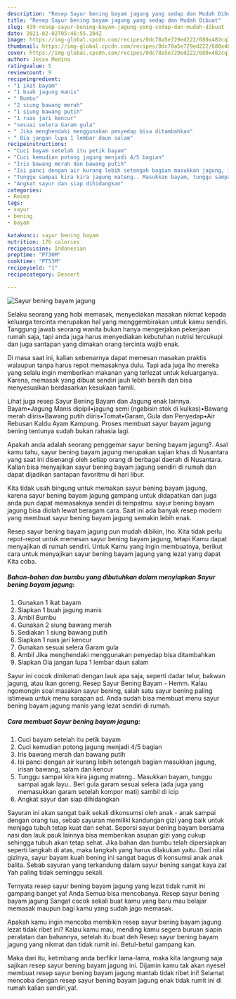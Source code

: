 ```yaml
---
description: "Resep Sayur bening bayam jagung yang sedap dan Mudah Dibuat"
title: "Resep Sayur bening bayam jagung yang sedap dan Mudah Dibuat"
slug: 439-resep-sayur-bening-bayam-jagung-yang-sedap-dan-mudah-dibuat
date: 2021-02-02T05:46:55.204Z
image: https://img-global.cpcdn.com/recipes/0dc78a5e729ed222/680x482cq70/sayur-bening-bayam-jagung-foto-resep-utama.jpg
thumbnail: https://img-global.cpcdn.com/recipes/0dc78a5e729ed222/680x482cq70/sayur-bening-bayam-jagung-foto-resep-utama.jpg
cover: https://img-global.cpcdn.com/recipes/0dc78a5e729ed222/680x482cq70/sayur-bening-bayam-jagung-foto-resep-utama.jpg
author: Jesse Medina
ratingvalue: 5
reviewcount: 9
recipeingredient:
- "1 ikat bayam"
- "1 buah jagung manis"
- " Bumbu"
- "2 siung bawang merah"
- "1 siung bawang putih"
- "1 ruas jari kencur"
- "sesuai selera Garam gula"
- " Jika menghendaki menggunakan penyedap bisa ditambahkan"
- " Oia jangan lupa 1 lembar daun salam"
recipeinstructions:
- "Cuci bayam setelah itu petik bayam"
- "Cuci kemudian potong jagung menjadi 4/5 bagian"
- "Iris bawang merah dan bawang putih"
- "Isi panci dengan air kurang lebih setengah bagian masukkan jagung, irisan bawang, salam dan kencur"
- "Tunggu sampai kira kira jagung mateng.. Masukkan bayam, tunggu sampai agak layu.. Beri gula garam sesuai selera (ada juga yang memasukkan garam setelah kompor mati) sambil di icip"
- "Angkat sayur dan siap dihidangkan"
categories:
- Resep
tags:
- sayur
- bening
- bayam

katakunci: sayur bening bayam 
nutrition: 176 calories
recipecuisine: Indonesian
preptime: "PT30M"
cooktime: "PT53M"
recipeyield: "1"
recipecategory: Dessert

---
```



![Sayur bening bayam jagung](https://img-global.cpcdn.com/recipes/0dc78a5e729ed222/680x482cq70/sayur-bening-bayam-jagung-foto-resep-utama.jpg)

Selaku seorang yang hobi memasak, menyediakan masakan nikmat kepada keluarga tercinta merupakan hal yang menggembirakan untuk kamu sendiri. Tanggung jawab seorang  wanita bukan hanya mengerjakan pekerjaan rumah saja, tapi anda juga harus menyediakan kebutuhan nutrisi tercukupi dan juga santapan yang dimakan orang tercinta wajib enak.

Di masa  saat ini, kalian sebenarnya dapat memesan masakan praktis walaupun tanpa harus repot memasaknya dulu. Tapi ada juga lho mereka yang selalu ingin memberikan makanan yang terlezat untuk keluarganya. Karena, memasak yang dibuat sendiri jauh lebih bersih dan bisa menyesuaikan berdasarkan kesukaan famili. 

Lihat juga resep Sayur Bening Bayam dan Jagung enak lainnya. Bayam•Jagung Manis dipipil•jagung semi (ngabisin stok di kulkas)•Bawang merah diiris•Bawang putih diiris•Tomat•Garam, Gula dan Penyedap•Air Rebusan Kaldu Ayam Kampung. Proses membuat sayur bayam jagung bening tentunya sudah bukan rahasia lagi.

Apakah anda adalah seorang penggemar sayur bening bayam jagung?. Asal kamu tahu, sayur bening bayam jagung merupakan sajian khas di Nusantara yang saat ini disenangi oleh setiap orang di berbagai daerah di Nusantara. Kalian bisa menyajikan sayur bening bayam jagung sendiri di rumah dan dapat dijadikan santapan favoritmu di hari libur.

Kita tidak usah bingung untuk memakan sayur bening bayam jagung, karena sayur bening bayam jagung gampang untuk didapatkan dan juga anda pun dapat memasaknya sendiri di tempatmu. sayur bening bayam jagung bisa diolah lewat beragam cara. Saat ini ada banyak resep modern yang membuat sayur bening bayam jagung semakin lebih enak.

Resep sayur bening bayam jagung pun mudah dibikin, lho. Kita tidak perlu repot-repot untuk memesan sayur bening bayam jagung, tetapi Kamu dapat menyajikan di rumah sendiri. Untuk Kamu yang ingin membuatnya, berikut cara untuk menyajikan sayur bening bayam jagung yang lezat yang dapat Kita coba.

<!--inarticleads1-->

##### Bahan-bahan dan bumbu yang dibutuhkan dalam menyiapkan Sayur bening bayam jagung:

1. Gunakan 1 ikat bayam
1. Siapkan 1 buah jagung manis
1. Ambil  Bumbu
1. Gunakan 2 siung bawang merah
1. Sediakan 1 siung bawang putih
1. Siapkan 1 ruas jari kencur
1. Gunakan sesuai selera Garam gula
1. Ambil  Jika menghendaki menggunakan penyedap bisa ditambahkan
1. Siapkan  Oia jangan lupa 1 lembar daun salam


Sayur ini cocok dinikmati dengan lauk apa saja, seperti dadar telur, bakwan jagung, atau ikan goreng. Resep Sayur Bening Bayam - Hemm. Kalau ngomongin soal masakan sayur bening, salah satu sayur bening paling istimewa untuk menu sarapan ad. Anda sudah bisa membuat menu sayur bening bayam jagung manis yang lezat sendiri di rumah. 

<!--inarticleads2-->

##### Cara membuat Sayur bening bayam jagung:

1. Cuci bayam setelah itu petik bayam
1. Cuci kemudian potong jagung menjadi 4/5 bagian
1. Iris bawang merah dan bawang putih
1. Isi panci dengan air kurang lebih setengah bagian masukkan jagung, irisan bawang, salam dan kencur
1. Tunggu sampai kira kira jagung mateng.. Masukkan bayam, tunggu sampai agak layu.. Beri gula garam sesuai selera (ada juga yang memasukkan garam setelah kompor mati) sambil di icip
1. Angkat sayur dan siap dihidangkan


Sayuran ini akan sangat baik sekali dikonsumsi oleh anak - anak sampai dengan orang tua, sebab sayuran memiliki kandungan gizi yang baik untuk menjaga tubuh tetap kuat dan sehat. Seporsi sayur bening bayam bersama nasi dan lauk pauk lainnya bisa memberikan asupan gizi yang cukup sehingga tubuh akan tetap sehat. Jika bahan dan bumbu telah dipersiapkan seperti langkah di atas, maka langkah yang harus dilakukan yaitu. Dari nilai gizinya, sayur bayam kuah bening ini sangat bagus di konsumsi anak anak balita. Sebab sayuran yang terkandung dalam sayur bening sangat kaya zat Yah paling tidak seminggu sekali. 

Ternyata resep sayur bening bayam jagung yang lezat tidak rumit ini gampang banget ya! Anda Semua bisa mencobanya. Resep sayur bening bayam jagung Sangat cocok sekali buat kamu yang baru mau belajar memasak maupun bagi kamu yang sudah jago memasak.

Apakah kamu ingin mencoba membikin resep sayur bening bayam jagung lezat tidak ribet ini? Kalau kamu mau, mending kamu segera buruan siapin peralatan dan bahannya, setelah itu buat deh Resep sayur bening bayam jagung yang nikmat dan tidak rumit ini. Betul-betul gampang kan. 

Maka dari itu, ketimbang anda berfikir lama-lama, maka kita langsung saja sajikan resep sayur bening bayam jagung ini. Dijamin kamu tak akan nyesel membuat resep sayur bening bayam jagung mantab tidak ribet ini! Selamat mencoba dengan resep sayur bening bayam jagung enak tidak rumit ini di rumah kalian sendiri,ya!.

